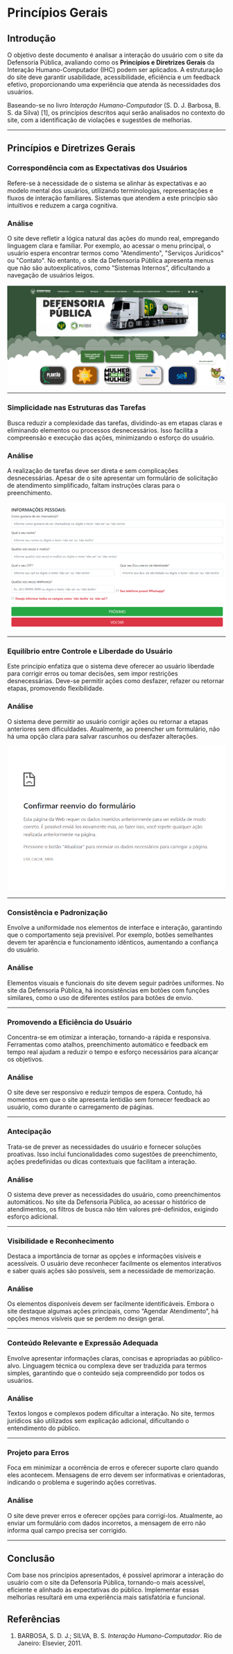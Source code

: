 
# **Princípios Gerais**

## **Introdução**  
O objetivo deste documento é analisar a interação do usuário com o site da Defensoria Pública, avaliando como os **Princípios e Diretrizes Gerais** da Interação Humano-Computador (IHC) podem ser aplicados. A estruturação do site deve garantir usabilidade, acessibilidade, eficiência e um feedback efetivo, proporcionando uma experiência que atenda às necessidades dos usuários.

Baseando-se no livro *Interação Humano-Computador* (S. D. J. Barbosa, B. S. da Silva) [1], os princípios descritos aqui serão analisados no contexto do site, com a identificação de violações e sugestões de melhorias.

---

## **Princípios e Diretrizes Gerais**

### **Correspondência com as Expectativas dos Usuários**  
Refere-se à necessidade de o sistema se alinhar às expectativas e ao modelo mental dos usuários, utilizando terminologias, representações e fluxos de interação familiares. Sistemas que atendem a este princípio são intuitivos e reduzem a carga cognitiva.

### **Análise**
O site deve refletir a lógica natural das ações do mundo real, empregando linguagem clara e familiar. Por exemplo, ao acessar o menu principal, o usuário espera encontrar termos como "Atendimento", "Serviços Jurídicos" ou "Contato". No entanto, o site da Defensoria Pública apresenta menus que não são autoexplicativos, como “Sistemas Internos”, dificultando a navegação de usuários leigos.  

<center>
<img src="../assets/images/menu.png" > 

</center>

---

### **Simplicidade nas Estruturas das Tarefas**  
Busca reduzir a complexidade das tarefas, dividindo-as em etapas claras e eliminando elementos ou processos desnecessários. Isso facilita a compreensão e execução das ações, minimizando o esforço do usuário.

### **Análise**
A realização de tarefas deve ser direta e sem complicações desnecessárias. Apesar de o site apresentar um formulário de solicitação de atendimento simplificado, faltam instruções claras para o preenchimento.  

<center>
<img src="../assets/images/Formulario.png" > 

</center>

---

### **Equilíbrio entre Controle e Liberdade do Usuário** 
Este princípio enfatiza que o sistema deve oferecer ao usuário liberdade para corrigir erros ou tomar decisões, sem impor restrições desnecessárias. Deve-se permitir ações como desfazer, refazer ou retornar etapas, promovendo flexibilidade.

### **Análise**
O sistema deve permitir ao usuário corrigir ações ou retornar a etapas anteriores sem dificuldades. Atualmente, ao preencher um formulário, não há uma opção clara para salvar rascunhos ou desfazer alterações.  

<center>
<img src="../assets/images/erro.png" > 

</center>

---

### **Consistência e Padronização**  
Envolve a uniformidade nos elementos de interface e interação, garantindo que o comportamento seja previsível. Por exemplo, botões semelhantes devem ter aparência e funcionamento idênticos, aumentando a confiança do usuário.

### **Análise**
Elementos visuais e funcionais do site devem seguir padrões uniformes. No site da Defensoria Pública, há inconsistências em botões com funções similares, como o uso de diferentes estilos para botões de envio.  


---

### **Promovendo a Eficiência do Usuário**  
Concentra-se em otimizar a interação, tornando-a rápida e responsiva. Ferramentas como atalhos, preenchimento automático e feedback em tempo real ajudam a reduzir o tempo e esforço necessários para alcançar os objetivos.

### **Análise**
O site deve ser responsivo e reduzir tempos de espera. Contudo, há momentos em que o site apresenta lentidão sem fornecer feedback ao usuário, como durante o carregamento de páginas.  



---

### **Antecipação**  
Trata-se de prever as necessidades do usuário e fornecer soluções proativas. Isso inclui funcionalidades como sugestões de preenchimento, ações predefinidas ou dicas contextuais que facilitam a interação.

### **Análise**
O sistema deve prever as necessidades do usuário, como preenchimentos automáticos. No site da Defensoria Pública, ao acessar o histórico de atendimentos, os filtros de busca não têm valores pré-definidos, exigindo esforço adicional.  


---

### **Visibilidade e Reconhecimento**  
Destaca a importância de tornar as opções e informações visíveis e acessíveis. O usuário deve reconhecer facilmente os elementos interativos e saber quais ações são possíveis, sem a necessidade de memorização.

### **Análise**
Os elementos disponíveis devem ser facilmente identificáveis. Embora o site destaque algumas ações principais, como “Agendar Atendimento”, há opções menos visíveis que se perdem no design geral.  


---

### **Conteúdo Relevante e Expressão Adequada**  
Envolve apresentar informações claras, concisas e apropriadas ao público-alvo. Linguagem técnica ou complexa deve ser traduzida para termos simples, garantindo que o conteúdo seja compreendido por todos os usuários.

### **Análise**
Textos longos e complexos podem dificultar a interação. No site, termos jurídicos são utilizados sem explicação adicional, dificultando o entendimento do público.  

---

### **Projeto para Erros**  
Foca em minimizar a ocorrência de erros e oferecer suporte claro quando eles acontecem. Mensagens de erro devem ser informativas e orientadoras, indicando o problema e sugerindo ações corretivas.

### **Análise**
O site deve prever erros e oferecer opções para corrigi-los. Atualmente, ao enviar um formulário com dados incorretos, a mensagem de erro não informa qual campo precisa ser corrigido.  

---

## **Conclusão**  
Com base nos princípios apresentados, é possível aprimorar a interação do usuário com o site da Defensoria Pública, tornando-o mais acessível, eficiente e alinhado às expectativas do público. Implementar essas melhorias resultará em uma experiência mais satisfatória e funcional.


## Referências  

1. BARBOSA, S. D. J.; SILVA, B. S. *Interação Humano-Computador*. Rio de Janeiro: Elsevier, 2011.  
